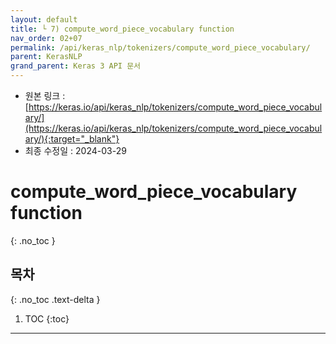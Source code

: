 ```yaml
---
layout: default
title: └ 7) compute_word_piece_vocabulary function
nav_order: 02+07
permalink: /api/keras_nlp/tokenizers/compute_word_piece_vocabulary/
parent: KerasNLP
grand_parent: Keras 3 API 문서
---
```


* 원본 링크 : [https://keras.io/api/keras_nlp/tokenizers/compute_word_piece_vocabulary/](https://keras.io/api/keras_nlp/tokenizers/compute_word_piece_vocabulary/){:target="_blank"}
* 최종 수정일 : 2024-03-29

# compute_word_piece_vocabulary function
{: .no_toc }

## 목차
{: .no_toc .text-delta }

1. TOC
{:toc}

---
